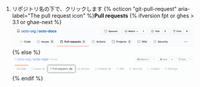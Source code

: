 1. リポジトリ名の下で、クリックします
{% octicon "git-pull-request" aria-label="The pull request icon" %}**Pull requests**
    {% ifversion fpt or ghes > 3.1 or ghae-next %}
    ![Issue とプルリクエストのタブの選択](/assets/images/help/repository/repo-tabs-pull-requests.png){% else %}
 ![Issues tab](/assets/images/enterprise/3.1/help/repository/repo-tabs-pull-requests.png){% endif %}
